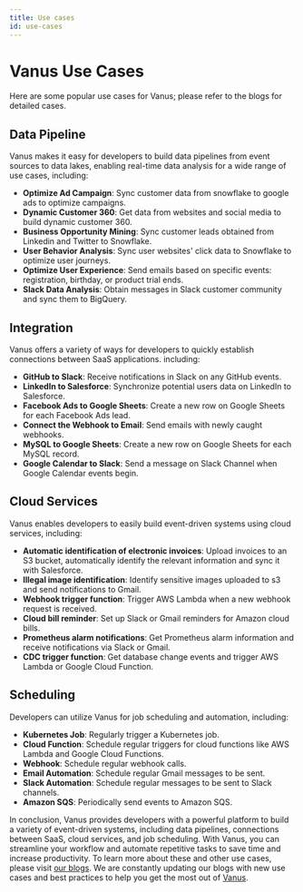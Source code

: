 ```yaml
---
title: Use cases
id: use-cases
---
```


# Vanus Use Cases

Here are some popular use cases for Vanus; please refer to the blogs for detailed cases.


## Data Pipeline

Vanus makes it easy for developers to build data pipelines from event sources to data lakes, enabling real-time data analysis for a wide range of use cases, including:

- **Optimize Ad Campaign**: Sync customer data from snowflake to google ads to optimize campaigns.
- **Dynamic Customer 360**: Get data from websites and social media to build dynamic customer 360.
- **Business Opportunity Mining**: Sync customer leads obtained from Linkedin and Twitter to Snowflake.
- **User Behavior Analysis**: Sync user websites' click data to Snowflake to optimize user journeys.
- **Optimize User Experience**: Send emails based on specific events: registration, birthday, or product trial ends.
- **Slack Data Analysis**: Obtain messages in Slack customer community and sync them to BigQuery.

## Integration

Vanus offers a variety of ways for developers to quickly establish connections between SaaS applications. including:

- **GitHub to Slack**: Receive notifications in Slack on any GitHub events.
- **LinkedIn to Salesforce**: Synchronize potential users data on LinkedIn to Salesforce.
- **Facebook Ads to Google Sheets**: Create a new row on Google Sheets for each Facebook Ads lead.
- **Connect the Webhook to Email**: Send emails with newly caught webhooks.
- **MySQL to Google Sheets**: Create a new row on Google Sheets for each MySQL record.
- **Google Calendar to Slack**: Send a message on Slack Channel when Google Calendar events begin.

## Cloud Services

Vanus enables developers to easily build event-driven systems using cloud services, including:

- **Automatic identification of electronic invoices**: Upload invoices to an S3 bucket, automatically identify the relevant information and sync it with Salesforce.
- **Illegal image identification**: Identify sensitive images uploaded to s3 and send notifications to Gmail.
- **Webhook trigger function**: Trigger AWS Lambda when a new webhook request is received.
- **Cloud bill reminder**: Set up Slack or Gmail reminders for Amazon cloud bills.
- **Prometheus alarm notifications**: Get Prometheus alarm information and receive notifications via Slack or Gmail.
- **CDC trigger function**: Get database change events and trigger AWS Lambda or Google Cloud Function.

## Scheduling

Developers can utilize Vanus for job scheduling and automation, including:

- **Kubernetes Job**: Regularly trigger a Kubernetes job.
- **Cloud Function**: Schedule regular triggers for cloud functions like AWS Lambda and Google Cloud Functions.
- **Webhook**: Schedule regular webhook calls.
- **Email Automation**: Schedule regular Gmail messages to be sent.
- **Slack Automation**: Schedule regular messages to be sent to Slack channels.
- **Amazon SQS**: Periodically send events to Amazon SQS.

In conclusion, Vanus provides developers with a powerful platform to build a variety of event-driven systems, including
data pipelines, connections between SaaS, cloud services, and job scheduling. With Vanus, you can streamline your
workflow and automate repetitive tasks to save time and increase productivity. To learn more about these and other
use cases, please visit [our blogs](https://www.vanus.ai/blog/). We are constantly updating our blogs with new use cases and best practices to help
you get the most out of [Vanus](https://www.Vanus.ai).
